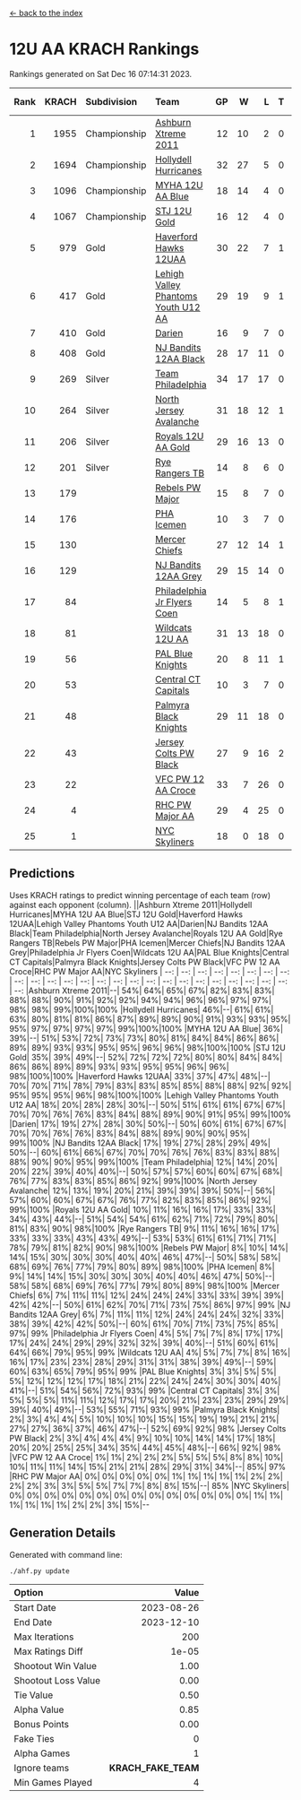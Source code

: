 [<- back to the index](readme.md)
# 12U AA KRACH Rankings
Rankings generated on Sat Dec 16 07:14:31 2023.

Rank|KRACH|Subdivision|Team|GP|W|L|T|OTW|OTL|SoS|Exp Wins|Win Diff
---:|---:|:---|:---|---:|---:|---:|---:|---:|---:|---:|---:|---:
1|1955|Championship|[Ashburn Xtreme 2011](https://gamesheetstats.com/seasons/3659/teams/141121/schedule)|12|10|2|0|0|0|478|10.8|-0.0
2|1694|Championship|[Hollydell Hurricanes](https://gamesheetstats.com/seasons/3659/teams/141133/schedule)|32|27|5|0|4|0|413|27.8|-0.0
3|1096|Championship|[MYHA 12U AA Blue](https://gamesheetstats.com/seasons/3659/teams/141123/schedule)|18|14|4|0|1|1|411|14.8|-0.0
4|1067|Championship|[STJ 12U Gold](https://gamesheetstats.com/seasons/3659/teams/141122/schedule)|16|12|4|0|1|0|461|12.8|-0.0
5|979|Gold|[Haverford Hawks 12UAA](https://gamesheetstats.com/seasons/3659/teams/141127/schedule)|30|22|7|1|2|2|461|23.3|-0.0
6|417|Gold|[Lehigh Valley Phantoms Youth U12 AA](https://gamesheetstats.com/seasons/3659/teams/141129/schedule)|29|19|9|1|0|0|400|20.4|0.0
7|410|Gold|[Darien](https://gamesheetstats.com/seasons/3659/teams/141125/schedule)|16|9|7|0|1|1|470|9.9|0.0
8|408|Gold|[NJ Bandits 12AA Black](https://gamesheetstats.com/seasons/3659/teams/141126/schedule)|28|17|11|0|0|1|511|17.8|-0.0
9|269|Silver|[Team Philadelphia](https://gamesheetstats.com/seasons/3659/teams/141128/schedule)|34|17|17|0|3|4|541|17.8|-0.0
10|264|Silver|[North Jersey Avalanche](https://gamesheetstats.com/seasons/3659/teams/141137/schedule)|31|18|12|1|1|2|282|19.4|0.0
11|206|Silver|[Royals 12U AA Gold](https://gamesheetstats.com/seasons/3659/teams/141142/schedule)|29|16|13|0|3|1|353|16.9|0.0
12|201|Silver|[Rye Rangers TB](https://gamesheetstats.com/seasons/3659/teams/141140/schedule)|14|8|6|0|1|1|210|8.9|0.0
13|179||[Rebels PW Major](https://gamesheetstats.com/seasons/3659/teams/141138/schedule)|15|8|7|0|1|0|194|8.9|0.0
14|176||[PHA Icemen](https://gamesheetstats.com/seasons/3659/teams/141145/schedule)|10|3|7|0|0|0|680|3.8|-0.0
15|130||[Mercer Chiefs](https://gamesheetstats.com/seasons/3659/teams/141135/schedule)|27|12|14|1|2|3|332|13.4|0.0
16|129||[NJ Bandits 12AA Grey](https://gamesheetstats.com/seasons/3659/teams/141134/schedule)|29|15|14|0|1|2|260|15.9|0.0
17|84||[Philadelphia Jr Flyers Coen](https://gamesheetstats.com/seasons/3659/teams/141143/schedule)|14|5|8|1|0|0|427|6.4|0.0
18|81||[Wildcats 12U AA](https://gamesheetstats.com/seasons/3659/teams/141136/schedule)|31|13|18|0|0|0|378|13.9|0.0
19|56||[PAL Blue Knights](https://gamesheetstats.com/seasons/3659/teams/141139/schedule)|20|8|11|1|0|1|133|9.4|0.0
20|53||[Central CT Capitals](https://gamesheetstats.com/seasons/3659/teams/141124/schedule)|10|3|7|0|0|2|348|3.9|0.0
21|48||[Palmyra Black Knights](https://gamesheetstats.com/seasons/3659/teams/141130/schedule)|29|11|18|0|1|1|346|11.9|0.0
22|43||[Jersey Colts PW Black](https://gamesheetstats.com/seasons/3659/teams/141141/schedule)|27|9|16|2|1|0|177|10.9|0.0
23|22||[VFC PW 12 AA Croce](https://gamesheetstats.com/seasons/3659/teams/141131/schedule)|33|7|26|0|1|2|498|7.9|0.0
24|4||[RHC PW Major AA](https://gamesheetstats.com/seasons/3659/teams/141132/schedule)|29|4|25|0|0|0|233|4.9|0.0
25|1||[NYC Skyliners](https://gamesheetstats.com/seasons/3659/teams/141144/schedule)|18|0|18|0|0|0|125|0.9|0.0

## Predictions
Uses KRACH ratings to predict winning percentage of each team (row) against each opponent (column).
||Ashburn Xtreme 2011|Hollydell Hurricanes|MYHA 12U AA Blue|STJ 12U Gold|Haverford Hawks 12UAA|Lehigh Valley Phantoms Youth U12 AA|Darien|NJ Bandits 12AA Black|Team Philadelphia|North Jersey Avalanche|Royals 12U AA Gold|Rye Rangers TB|Rebels PW Major|PHA Icemen|Mercer Chiefs|NJ Bandits 12AA Grey|Philadelphia Jr Flyers Coen|Wildcats 12U AA|PAL Blue Knights|Central CT Capitals|Palmyra Black Knights|Jersey Colts PW Black|VFC PW 12 AA Croce|RHC PW Major AA|NYC Skyliners
| --: | --: | --: | --: | --: | --: | --: | --: | --: | --: | --: | --: | --: | --: | --: | --: | --: | --: | --: | --: | --: | --: | --: | --: | --: | --: 
|Ashburn Xtreme 2011|--| 54%| 64%| 65%| 67%| 82%| 83%| 83%| 88%| 88%| 90%| 91%| 92%| 92%| 94%| 94%| 96%| 96%| 97%| 97%| 98%| 98%| 99%|100%|100%
|Hollydell Hurricanes| 46%|--| 61%| 61%| 63%| 80%| 81%| 81%| 86%| 87%| 89%| 89%| 90%| 91%| 93%| 93%| 95%| 95%| 97%| 97%| 97%| 97%| 99%|100%|100%
|MYHA 12U AA Blue| 36%| 39%|--| 51%| 53%| 72%| 73%| 73%| 80%| 81%| 84%| 84%| 86%| 86%| 89%| 89%| 93%| 93%| 95%| 95%| 96%| 96%| 98%|100%|100%
|STJ 12U Gold| 35%| 39%| 49%|--| 52%| 72%| 72%| 72%| 80%| 80%| 84%| 84%| 86%| 86%| 89%| 89%| 93%| 93%| 95%| 95%| 96%| 96%| 98%|100%|100%
|Haverford Hawks 12UAA| 33%| 37%| 47%| 48%|--| 70%| 70%| 71%| 78%| 79%| 83%| 83%| 85%| 85%| 88%| 88%| 92%| 92%| 95%| 95%| 95%| 96%| 98%|100%|100%
|Lehigh Valley Phantoms Youth U12 AA| 18%| 20%| 28%| 28%| 30%|--| 50%| 51%| 61%| 61%| 67%| 67%| 70%| 70%| 76%| 76%| 83%| 84%| 88%| 89%| 90%| 91%| 95%| 99%|100%
|Darien| 17%| 19%| 27%| 28%| 30%| 50%|--| 50%| 60%| 61%| 67%| 67%| 70%| 70%| 76%| 76%| 83%| 84%| 88%| 89%| 90%| 90%| 95%| 99%|100%
|NJ Bandits 12AA Black| 17%| 19%| 27%| 28%| 29%| 49%| 50%|--| 60%| 61%| 66%| 67%| 70%| 70%| 76%| 76%| 83%| 83%| 88%| 88%| 90%| 90%| 95%| 99%|100%
|Team Philadelphia| 12%| 14%| 20%| 20%| 22%| 39%| 40%| 40%|--| 50%| 57%| 57%| 60%| 60%| 67%| 68%| 76%| 77%| 83%| 83%| 85%| 86%| 92%| 99%|100%
|North Jersey Avalanche| 12%| 13%| 19%| 20%| 21%| 39%| 39%| 39%| 50%|--| 56%| 57%| 60%| 60%| 67%| 67%| 76%| 77%| 82%| 83%| 85%| 86%| 92%| 99%|100%
|Royals 12U AA Gold| 10%| 11%| 16%| 16%| 17%| 33%| 33%| 34%| 43%| 44%|--| 51%| 54%| 54%| 61%| 62%| 71%| 72%| 79%| 80%| 81%| 83%| 90%| 98%|100%
|Rye Rangers TB|  9%| 11%| 16%| 16%| 17%| 33%| 33%| 33%| 43%| 43%| 49%|--| 53%| 53%| 61%| 61%| 71%| 71%| 78%| 79%| 81%| 82%| 90%| 98%|100%
|Rebels PW Major|  8%| 10%| 14%| 14%| 15%| 30%| 30%| 30%| 40%| 40%| 46%| 47%|--| 50%| 58%| 58%| 68%| 69%| 76%| 77%| 79%| 80%| 89%| 98%|100%
|PHA Icemen|  8%|  9%| 14%| 14%| 15%| 30%| 30%| 30%| 40%| 40%| 46%| 47%| 50%|--| 58%| 58%| 68%| 69%| 76%| 77%| 79%| 80%| 89%| 98%|100%
|Mercer Chiefs|  6%|  7%| 11%| 11%| 12%| 24%| 24%| 24%| 33%| 33%| 39%| 39%| 42%| 42%|--| 50%| 61%| 62%| 70%| 71%| 73%| 75%| 86%| 97%| 99%
|NJ Bandits 12AA Grey|  6%|  7%| 11%| 11%| 12%| 24%| 24%| 24%| 32%| 33%| 38%| 39%| 42%| 42%| 50%|--| 60%| 61%| 70%| 71%| 73%| 75%| 85%| 97%| 99%
|Philadelphia Jr Flyers Coen|  4%|  5%|  7%|  7%|  8%| 17%| 17%| 17%| 24%| 24%| 29%| 29%| 32%| 32%| 39%| 40%|--| 51%| 60%| 61%| 64%| 66%| 79%| 95%| 99%
|Wildcats 12U AA|  4%|  5%|  7%|  7%|  8%| 16%| 16%| 17%| 23%| 23%| 28%| 29%| 31%| 31%| 38%| 39%| 49%|--| 59%| 60%| 63%| 65%| 79%| 95%| 99%
|PAL Blue Knights|  3%|  3%|  5%|  5%|  5%| 12%| 12%| 12%| 17%| 18%| 21%| 22%| 24%| 24%| 30%| 30%| 40%| 41%|--| 51%| 54%| 56%| 72%| 93%| 99%
|Central CT Capitals|  3%|  3%|  5%|  5%|  5%| 11%| 11%| 12%| 17%| 17%| 20%| 21%| 23%| 23%| 29%| 29%| 39%| 40%| 49%|--| 53%| 55%| 71%| 93%| 99%
|Palmyra Black Knights|  2%|  3%|  4%|  4%|  5%| 10%| 10%| 10%| 15%| 15%| 19%| 19%| 21%| 21%| 27%| 27%| 36%| 37%| 46%| 47%|--| 52%| 69%| 92%| 98%
|Jersey Colts PW Black|  2%|  3%|  4%|  4%|  4%|  9%| 10%| 10%| 14%| 14%| 17%| 18%| 20%| 20%| 25%| 25%| 34%| 35%| 44%| 45%| 48%|--| 66%| 92%| 98%
|VFC PW 12 AA Croce|  1%|  1%|  2%|  2%|  2%|  5%|  5%|  5%|  8%|  8%| 10%| 10%| 11%| 11%| 14%| 15%| 21%| 21%| 28%| 29%| 31%| 34%|--| 85%| 97%
|RHC PW Major AA|  0%|  0%|  0%|  0%|  0%|  1%|  1%|  1%|  1%|  1%|  2%|  2%|  2%|  2%|  3%|  3%|  5%|  5%|  7%|  7%|  8%|  8%| 15%|--| 85%
|NYC Skyliners|  0%|  0%|  0%|  0%|  0%|  0%|  0%|  0%|  0%|  0%|  0%|  0%|  0%|  0%|  1%|  1%|  1%|  1%|  1%|  1%|  2%|  2%|  3%| 15%|--

## Generation Details

Generated with command line:
```
./ahf.py update
```

| Option | Value |
| :----- | ----: |
| Start Date | 2023-08-26 |
| End Date | 2023-12-10 |
| Max Iterations | 200 |
| Max Ratings Diff | 1e-05 |
| Shootout Win Value | 1.00 |
| Shootout Loss Value | 0.00 |
| Tie Value | 0.50 |
| Alpha Value | 0.85 |
| Bonus Points | 0.00 |
| Fake Ties | 0 |
| Alpha Games | 1 |
| Ignore teams | __KRACH_FAKE_TEAM__ |
| Min Games Played | 4 |

